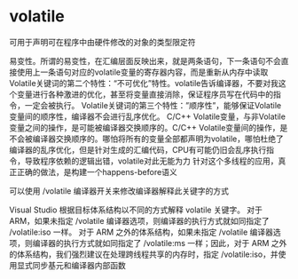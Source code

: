 # volatile

可用于声明可在程序中由硬件修改的对象的类型限定符

易变性。所谓的易变性，在汇编层面反映出来，就是两条语句，下一条语句不会直接使用上一条语句对应的volatile变量的寄存器内容，而是重新从内存中读取
Volatile关键词的第二个特性：“不可优化”特性。volatile告诉编译器，不要对我这个变量进行各种激进的优化，甚至将变量直接消除，保证程序员写在代码中的指令，一定会被执行。 Volatile关键词的第三个特性：”顺序性”，能够保证Volatile变量间的顺序性，编译器不会进行乱序优化。 C/C++ Volatile变量，与非Volatile变量之间的操作，是可能被编译器交换顺序的。C/C++ Volatile变量间的操作，是不会被编译器交换顺序的。哪怕将所有的变量全部都声明为volatile，哪怕杜绝了编译器的乱序优化，但是针对生成的汇编代码，CPU有可能仍旧会乱序执行指令，导致程序依赖的逻辑出错，volatile对此无能为力 针对这个多线程的应用，真正正确的做法，是构建一个happens-before语义

可以使用 /volatile 编译器开关来修改编译器解释此关键字的方式

Visual Studio 根据目标体系结构以不同的方式解释 volatile 关键字。 对于 ARM，如果未指定 /volatile 编译器选项，则编译器的执行方式就如同指定了 /volatile:iso 一样。 对于 ARM 之外的体系结构，如果未指定 /volatile 编译器选项，则编译器的执行方式就如同指定了 /volatile:ms 一样；因此，对于 ARM 之外的体系结构，我们强烈建议在处理跨线程共享的内存时，指定 /volatile:iso，并使用显式同步基元和编译器内部函数
